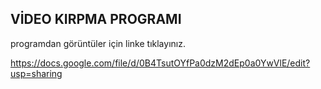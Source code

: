 VİDEO KIRPMA PROGRAMI
-------------------------

programdan görüntüler için linke tıklayınız.

https://docs.google.com/file/d/0B4TsutOYfPa0dzM2dEp0a0YwVlE/edit?usp=sharing
  
